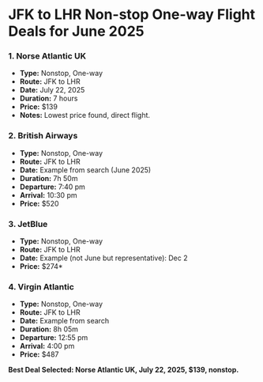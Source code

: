 # JFK to LHR Non-stop One-way Flight Deals for June 2025

### 1. Norse Atlantic UK
- **Type:** Nonstop, One-way
- **Route:** JFK to LHR
- **Date:** July 22, 2025
- **Duration:** 7 hours
- **Price:** $139
- **Notes:** Lowest price found, direct flight.

### 2. British Airways
- **Type:** Nonstop, One-way
- **Route:** JFK to LHR
- **Date:** Example from search (June 2025)
- **Duration:** 7h 50m
- **Departure:** 7:40 pm
- **Arrival:** 10:30 pm
- **Price:** $520

### 3. JetBlue
- **Type:** Nonstop, One-way
- **Route:** JFK to LHR
- **Date:** Example (not June but representative): Dec 2
- **Price:** $274*

### 4. Virgin Atlantic
- **Type:** Nonstop, One-way
- **Route:** JFK to LHR
- **Date:** Example from search
- **Duration:** 8h 05m
- **Departure:** 12:55 pm
- **Arrival:** 4:00 pm
- **Price:** $487

**Best Deal Selected: Norse Atlantic UK, July 22, 2025, $139, nonstop.**